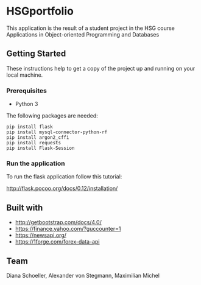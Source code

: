 # HSGportfolio

This application is the result of a student project in the HSG course Applications in Object-oriented Programming and Databases

## Getting Started

These instructions help to get a copy of the project up and running on your local machine.

### Prerequisites

- Python 3

The following packages are needed:

```
pip install flask
pip install mysql-connector-python-rf
pip install argon2_cffi
pip install requests
pip install Flask-Session
```

### Run the application

To run the flask application follow this tutorial:

http://flask.pocoo.org/docs/0.12/installation/

## Built with

* http://getbootstrap.com/docs/4.0/
* https://finance.yahoo.com/?guccounter=1
* https://newsapi.org/
* https://1forge.com/forex-data-api

## Team

Diana Schoeller,
Alexander von Stegmann,
Maximilian Michel